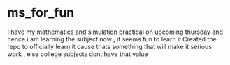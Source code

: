 # ms_for_fun
I have my mathematics and simulation practical on upcoming thursday and hence i am learning the subject now , it seems fun to learn it.Created the repo to officially learn it cause thats something that will make it serious work , else college subjects dont have that value 

